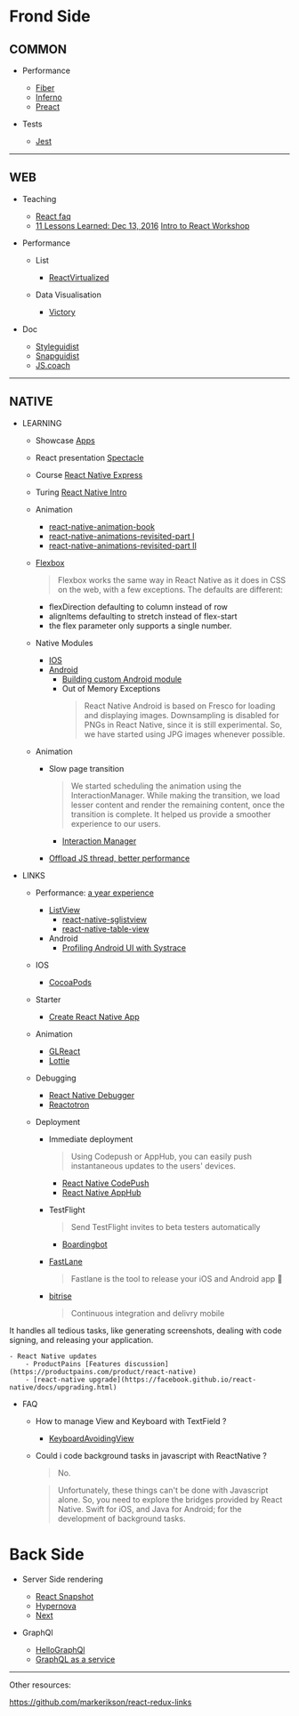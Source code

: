 
# Frond Side

## COMMON

- Performance  
    - [Fiber](http://isfiberreadyyet.com)
    - [Inferno](https://github.com/infernojs/inferno)
    - [Preact](https://github.com/developit/preact)

- Tests
    - [Jest](https://facebook.github.io/jest/blog/2016/07/27/jest-14.html)

---


## WEB

- Teaching

    - [React faq](https://github.com/timarney/react-faq#start)
    - [11 Lessons Learned: Dec 13, 2016](https://hackernoon.com/11-lessons-learned-as-a-react-contractor-f515cd0491cf#.hqreilwxf)
    [Intro to React Workshop](https://vimeo.com/213710634)

- Performance 
    - List
        - [ReactVirtualized](https://github.com/bvaughn/react-virtualized)

    - Data Visualisation
        - [Victory](https://github.com/FormidableLabs/victory)
- Doc
    - [Styleguidist](https://github.com/styleguidist/react-styleguidist)
    - [Snapguidist](https://github.com/styleguidist/snapguidist)
    - [JS.coach](https://js.coach/)
---

## NATIVE

- LEARNING
    - Showcase [Apps](https://facebook.github.io/react-native/showcase.html)
    - React presentation [Spectacle](https://github.com/FormidableLabs/spectacle)
    - Course [React Native Express](http://www.reactnativeexpress.com )
    - Turing [React Native Intro](http://frontend.turing.io/lessons/react-native-intro.html)
    - Animation
        - [react-native-animation-book](http://browniefed.com/react-native-animation-book)
        - [react-native-animations-revisited-part I](https://blog.callstack.io/react-native-animations-revisited-part-i-783143d4884#.2s1sntb93)
        - [react-native-animations-revisited-part II](https://blog.callstack.io/react-native-animations-revisited-part-ii-8314a97162b0#.h7ob0xx2h)
    
    - [Flexbox](https://facebook.github.io/react-native/docs/flexbox.html)
    
        > Flexbox works the same way in React Native as it does in CSS on the web, with a few exceptions.
 The defaults are different:

        - flexDirection defaulting to column instead of row 
        - alignItems defaulting to stretch instead of flex-start
        - the flex parameter only supports a single number.
    
    - Native Modules

        - [IOS](https://facebook.github.io/react-native/docs/native-modules-ios.html)
        - [Android](https://facebook.github.io/react-native/docs/native-modules-ios.html)
            - [Building custom Android module](https://hashnode.com/post/building-the-custom-android-module-for-react-native-ciqcba1hj00phaj53f9u4laww)
            - Out of Memory Exceptions
                > React Native Android is based on Fresco for loading and displaying images. Downsampling is disabled for PNGs in React Native, since it is still experimental. So, we have started using JPG images whenever possible.

    - Animation
        - Slow page transition

            > We started scheduling the animation using the InteractionManager. While making the transition, we load lesser content and render the remaining content, once the transition is complete. It helped us provide a smoother experience to our users.
            - [Interaction Manager](https://facebook.github.io/react-native/docs/interactionmanager.html)
            
        - [Offload JS thread, better performance](https://productpains.com/post/react-native/offload-some-animations-from-js-thread-for-better-perf)

- LINKS
    
    - Performance: [a year experience](https://hashnode.com/post/what-we-learned-after-using-react-native-for-a-year-civdr8zv6058l3853wqud7hqp)
        - [ListView](https://facebook.github.io/react-native/docs/using-a-listview.html)
            - [react-native-sglistview](https://github.com/sghiassy/react-native-sglistview)
            - [react-native-table-view](https://github.com/aksonov/react-native-tableview)
        - Android
            - [Profiling Android UI with Systrace](https://facebook.github.io/react-native/docs/android-ui-performance.html)
    - IOS
        - [CocoaPods](https://cocoapods.org/pods/React)

    - Starter
        - [Create React Native App](https://facebook.github.io/react-native/blog/2017/03/13/introducing-create-react-native-app.html)
    
    - Animation

        - [GLReact](https://github.com/ProjectSeptemberInc/gl-react)
        - [Lottie](https://medium.com/airbnb-engineering/introducing-lottie-4ff4a0afac0e#.3e16r9e53)

    - Debugging
        - [React Native Debugger](https://github.com/jhen0409/react-native-debugger)
        - [Reactotron](https://github.com/reactotron/reactotron)

    - Deployment
      - Immediate deployment 
        > Using Codepush or AppHub, you can easily push instantaneous updates to the users' devices.
      
        - [React Native CodePush](https://github.com/Microsoft/react-native-code-push)
        - [React Native AppHub](https://apphub.io)

      - TestFlight 
        > Send TestFlight invites to beta testers automatically
            
        - [Boardingbot](https://www.producthunt.com/tech/boardingbot)
        
      - [FastLane](https://fastlane.tools/)
          > Fastlane is the tool to release your iOS and Android app 🚀

      - [bitrise](https://www.bitrise.io/)
          > Continuous integration and delivry mobile
           
It handles all tedious tasks, like generating screenshots, dealing with code signing, and releasing your application.

    - React Native updates
        - ProductPains [Features discussion](https://productpains.com/product/react-native)
        - [react-native upgrade](https://facebook.github.io/react-native/docs/upgrading.html)

- FAQ

    - How to manage View and Keyboard with TextField ?
        - [KeyboardAvoidingView](https://facebook.github.io/react-native/docs/keyboardavoidingview.html)

    - Could i code background tasks in javascript with ReactNative ?
        > No.

        > Unfortunately, these things can't be done with Javascript alone. So, you need to explore the bridges provided by React Native. Swift for iOS, and Java for Android; for the development of background tasks.

# Back Side

- Server Side rendering
    - [React Snapshot](https://github.com/geelen/react-snapshot)
    - [Hypernova](https://github.com/airbnb/hypernova)
    - [Next](https://github.com/zeit/next.js)

- GraphQl

    - [HelloGraphQl](https://github.com/exponentjs/hello-graphql)
    - [GraphQL as a service](https://graph.cool)

---

Other resources:

https://github.com/markerikson/react-redux-links
